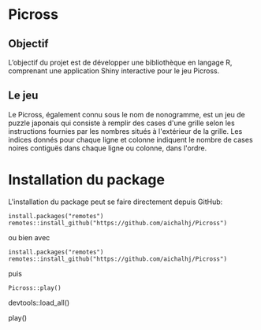 # Picross

## Objectif
L’objectif du projet est de développer une bibliothèque en langage R, comprenant une application Shiny interactive pour le jeu Picross. 

## Le jeu
Le Picross, également connu sous le nom de nonogramme, est un jeu de puzzle japonais qui consiste à remplir des cases d'une grille selon les instructions fournies par les nombres situés à l'extérieur de la grille. Les indices donnés pour chaque ligne et colonne indiquent le nombre de cases noires contiguës dans chaque ligne ou colonne, dans l'ordre.

# Installation du package

L'installation du package peut se faire directement depuis GitHub:

```
install.packages("remotes")
remotes::install_github("https://github.com/aichalhj/Picross")
```

ou bien avec

```
install.packages("remotes")
remotes::install_github("https://github.com/aichalhj/Picross")
```

puis 

```
Picross::play()
```


devtools::load_all()

play()
